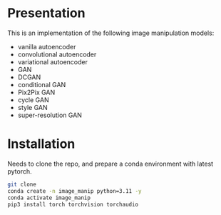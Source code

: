 # Presentation
This is an implementation of the following image manipulation models:
- vanilla autoencoder
- convolutional autoencoder
- variational autoencoder
- GAN
- DCGAN
- conditional GAN
- Pix2Pix GAN
- cycle GAN
- style GAN
- super-resolution GAN

# Installation
Needs to clone the repo, and prepare a conda environment with latest pytorch.
```bash
git clone
conda create -n image_manip python=3.11 -y
conda activate image_manip
pip3 install torch torchvision torchaudio
```